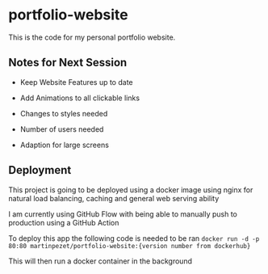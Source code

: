 # portfolio-website

This is the code for my personal portfolio website.

## Notes for Next Session

- Keep Website Features up to date
- Add Animations to all clickable links
- Changes to styles needed
- Number of users needed

- Adaption for large screens

## Deployment

This project is going to be deployed using a docker image using nginx for natural load balancing, caching and general web serving ability

I am currently using GitHub Flow with being able to manually push to production using a GitHub Action

To deploy this app the following code is needed to be ran `docker run -d -p 80:80 martinpezet/portfolio-website:{version number from dockerhub}`

This will then run a docker container in the background
